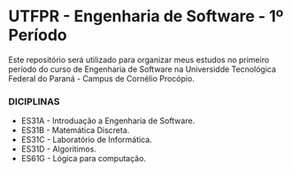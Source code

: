 # UTFPR - Engenharia de Software - 1º Período
Este repositório será utilizado para organizar meus estudos no primeiro período do curso de Engenharia de Software na Universidde Tecnológica Federal do Paraná - Campus de Cornélio Procópio.

### DICIPLINAS
* ES31A - Introduação a Engenharia de Software.
* ES31B - Matemática Discreta.
* ES31C - Laboratório de Informática.
* ES31D - Algoritimos.
* ES61G - Lógica para computação.
